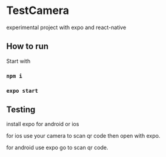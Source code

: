 # TestCamera

experimental project with expo and react-native

## How to run

Start with

### `npm i`

### `expo start`

## Testing

install expo for android or ios 

for ios use your camera to scan qr code then open with expo.

for android use expo go to scan qr code.
